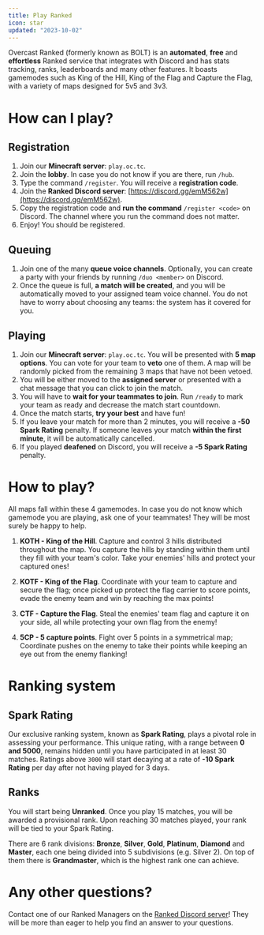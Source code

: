 ```yaml
---
title: Play Ranked
icon: star
updated: "2023-10-02"
---
```


Overcast Ranked (formerly known as BOLT) is an **automated**, **free** and **effortless** Ranked service that integrates with Discord and has stats tracking, ranks, leaderboards and many other features.
It boasts gamemodes such as King of the Hill, King of the Flag and Capture the Flag, with a variety of maps designed for 5v5 and 3v3.

# How can I play?

## Registration

1. Join our **Minecraft server**: `play.oc.tc`.
2. Join the **lobby**. In case you do not know if you are there, run `/hub`.
3. Type the command `/register`. You will receive a **registration code**.
4. Join the **Ranked Discord server**: [https://discord.gg/emM562w](https://discord.gg/emM562w).
5. Copy the registration code and **run the command** `/register <code>` on Discord. The channel where you run the command does not matter.
6. Enjoy! You should be registered.

## Queuing

1. Join one of the many **queue voice channels**. Optionally, you can create a party with your friends by running `/duo <member>` on Discord.
2. Once the queue is full, **a match will be created**, and you will be automatically moved to your assigned team voice channel. You do not have to worry about choosing any teams: the system has it covered for you.

## Playing

1. Join our **Minecraft server**: `play.oc.tc`. You will be presented with **5 map options**. You can vote for your team to **veto** one of them. A map will be randomly picked from the remaining 3 maps that have not been vetoed.
2. You will be either moved to the **assigned server** or presented with a chat message that you can click to join the match.
3. You will have to **wait for your teammates to join**. Run `/ready` to mark your team as ready and decrease the match start countdown.
4. Once the match starts, **try your best** and have fun!
5. If you leave your match for more than 2 minutes, you will receive a **-50 Spark Rating** penalty. If someone leaves your match **within the first minute**, it will be automatically cancelled.
6. If you played **deafened** on Discord, you will receive a **-5 Spark Rating** penalty.

# How to play?

All maps fall within these 4 gamemodes. In case you do not know which gamemode you are playing, ask one of your teammates! They will be most surely be happy to help.

1. **KOTH - King of the Hill**. Capture and control 3 hills distributed throughout the map. You capture the hills by standing within them until they fill with your team's color. Take your enemies' hills and protect your captured ones!

2. **KOTF - King of the Flag**. Coordinate with your team to capture and secure the flag; once picked up protect the flag carrier to score points, evade the enemy team and win by reaching the max points!

3. **CTF - Capture the Flag**. Steal the enemies' team flag and capture it on your side, all while protecting your own flag from the enemy!

4. **5CP - 5 capture points**. Fight over 5 points in a symmetrical map; Coordinate pushes on the enemy to take their points while keeping an eye out from the enemy flanking!

# Ranking system

## Spark Rating

Our exclusive ranking system, known as **Spark Rating**, plays a pivotal role in assessing your performance. This unique rating, with a range between **0 and 5000**, remains hidden until you have participated in at least 30 matches. Ratings above `3000` will start decaying at a rate of **-10 Spark Rating** per day after not having played for 3 days.

## Ranks

You will start being **Unranked**. Once you play 15 matches, you will be awarded a provisional rank. Upon reaching 30 matches played, your rank will be tied to your Spark Rating.

There are 6 rank divisions: **Bronze**, **Silver**, **Gold**, **Platinum**, **Diamond** and **Master**, each one being divided into 5 subdivisions (e.g. Silver 2). On top of them there is **Grandmaster**, which is the highest rank one can achieve.

# Any other questions?

Contact one of our Ranked Managers on the [Ranked Discord server](https://discord.gg/emM562w)! They will be more than eager to help you find an answer to your questions.